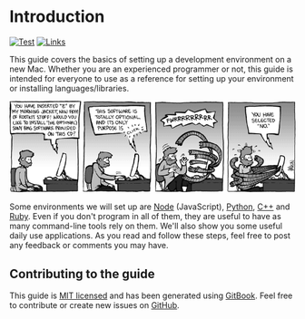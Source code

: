 # Introduction

[![Test](https://github.com/sb2nov/mac-setup/workflows/Test/badge.svg)](https://github.com/sb2nov/mac-setup/actions?query=workflow%3ATest) [![Links](https://github.com/sb2nov/mac-setup/workflows/Links/badge.svg)](https://github.com/sb2nov/mac-setup/actions?query=workflow%3ALinks)

This guide covers the basics of setting up a development environment on a new Mac. Whether you are an experienced programmer or not, this guide is intended for everyone to use as a reference for setting up your environment or installing languages/libraries.

[![Screen](https://raw.githubusercontent.com/sb2nov/mac-setup/main/assets/intro.gif)](https://raw.githubusercontent.com/sb2nov/mac-setup/main/assets/intro.gif)

Some environments we will set up are [Node](https://nodejs.org) \(JavaScript\), [Python](https://www.python.org), [C++](http://www.cplusplus.com) and [Ruby](https://www.ruby-lang.org). Even if you don't program in all of them, they are useful to have as many command-line tools rely on them. We'll also show you some useful daily use applications. As you read and follow these steps, feel free to post any feedback or comments you may have.

## Contributing to the guide

This guide is [MIT licensed](https://github.com/sb2nov/mac-setup/blob/main/LICENSE) and has been generated using [GitBook](https://www.gitbook.com/). Feel free to contribute or create new issues on [GitHub](https://github.com/sb2nov/mac-setup/issues).


